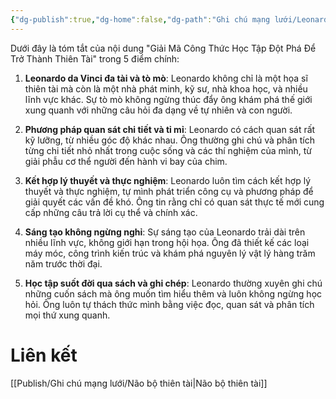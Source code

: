 ```yaml
---
{"dg-publish":true,"dg-home":false,"dg-path":"Ghi chú mạng lưới/Leonardo da Vinci.md","permalink":"/ghi-chu-mang-luoi/leonardo-da-vinci/","dgPassFrontmatter":true,"noteIcon":"","created":"2024-12-29T15:27:22.704+07:00","updated":"2025-01-12T09:41:28.112+07:00"}
---
```


Dưới đây là tóm tắt của nội dung "Giải Mã Công Thức Học Tập Đột Phá Để Trở Thành Thiên Tài" trong 5 điểm chính:

1. **Leonardo da Vinci đa tài và tò mò**: Leonardo không chỉ là một họa sĩ thiên tài mà còn là một nhà phát minh, kỹ sư, nhà khoa học, và nhiều lĩnh vực khác. Sự tò mò không ngừng thúc đẩy ông khám phá thế giới xung quanh với những câu hỏi đa dạng về tự nhiên và con người.
    
2. **Phương pháp quan sát chi tiết và tỉ mỉ**: Leonardo có cách quan sát rất kỹ lưỡng, từ nhiều góc độ khác nhau. Ông thường ghi chú và phân tích từng chi tiết nhỏ nhất trong cuộc sống và các thí nghiệm của mình, từ giải phẫu cơ thể người đến hành vi bay của chim.
    
3. **Kết hợp lý thuyết và thực nghiệm**: Leonardo luôn tìm cách kết hợp lý thuyết và thực nghiệm, tự mình phát triển công cụ và phương pháp để giải quyết các vấn đề khó. Ông tin rằng chỉ có quan sát thực tế mới cung cấp những câu trả lời cụ thể và chính xác.
    
4. **Sáng tạo không ngừng nghỉ**: Sự sáng tạo của Leonardo trải dài trên nhiều lĩnh vực, không giới hạn trong hội họa. Ông đã thiết kế các loại máy móc, công trình kiến trúc và khám phá nguyên lý vật lý hàng trăm năm trước thời đại.
    
5. **Học tập suốt đời qua sách và ghi chép**: Leonardo thường xuyên ghi chú những cuốn sách mà ông muốn tìm hiểu thêm và luôn không ngừng học hỏi. Ông luôn tự thách thức mình bằng việc đọc, quan sát và phân tích mọi thứ xung quanh.

# Liên kết
[[Publish/Ghi chú mạng lưới/Não bộ thiên tài\|Não bộ thiên tài]]